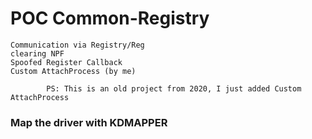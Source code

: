 # POC Common-Registry

    Communication via Registry/Reg
    clearing NPF
    Spoofed Register Callback
    Custom AttachProcess (by me)
    
            PS: This is an old project from 2020, I just added Custom AttachProcess
    
  ### Map the driver with KDMAPPER
